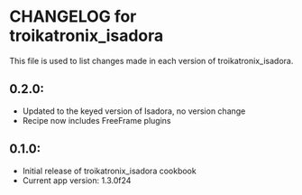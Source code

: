 # CHANGELOG for troikatronix_isadora

This file is used to list changes made in each version of troikatronix_isadora.


## 0.2.0:

* Updated to the keyed version of Isadora, no version change
* Recipe now includes FreeFrame plugins

## 0.1.0:

* Initial release of troikatronix_isadora cookbook
* Current app version: 1.3.0f24